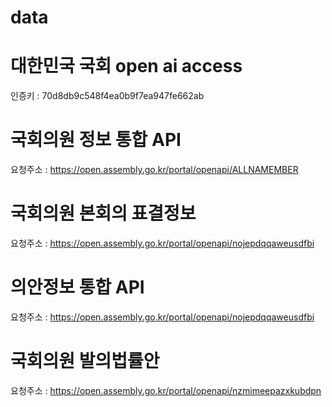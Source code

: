 # data
# 대한민국 국회 open ai access

인증키 : 70d8db9c548f4ea0b9f7ea947fe662ab

# 국회의원 정보 통합 API
요청주소 : https://open.assembly.go.kr/portal/openapi/ALLNAMEMBER

# 국회의원 본회의 표결정보
요청주소 : https://open.assembly.go.kr/portal/openapi/nojepdqqaweusdfbi

# 의안정보 통합 API
요청주소 : https://open.assembly.go.kr/portal/openapi/nojepdqqaweusdfbi

# 국회의원 발의법률안
요청주소 : https://open.assembly.go.kr/portal/openapi/nzmimeepazxkubdpn
